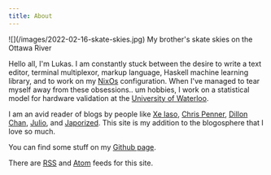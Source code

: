 ```yaml
---
title: About
---
```


<span class="marginnote">
![](/images/2022-02-16-skate-skies.jpg)
My brother's skate skies on the Ottawa River
</span>

Hello all, I'm Lukas. I am constantly stuck between the desire to write a text editor, terminal multiplexor, markup language, Haskell machine learning library, and to work on my [NixOs](https://nixos.org/) configuration.
When I've managed to tear myself away from these obsessions.. um hobbies, I work on a statistical model for hardware validation at the [University of Waterloo](https://uwaterloo.ca/embedded-software-group/people-profiles/lukas-fridolin-schmidt).

I am an avid reader of blogs by people like [Xe Iaso](https://xeiaso.net/), [Chris Penner](https://chrispenner.ca/), [Dillon Chan](https://mosiman.ca/), [Julio](https://julio.lol/), and [Japorized](https://japorized.ink/). 
This site is my addition to the blogosphere that I love so much.

You can find some stuff on my [Github page](https://github.com/lugarun).

There are [RSS](/rss.xml) and [Atom](/atom.xml) feeds for this site.
